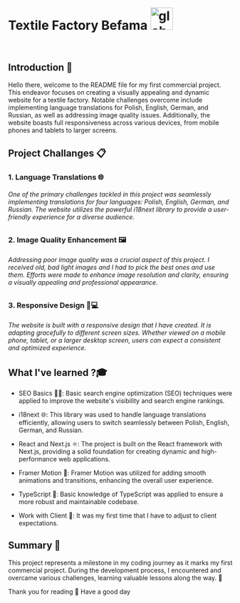 # Textile Factory Befama <img src="https://media.tenor.com/dhfraztxBo8AAAAi/globe-joypixels.gif" alt="globe" width="50" height="50" />

<br />

## Introduction 🚀
Hello there, welcome to the README file for my first commercial project. This endeavor focuses on creating a visually appealing and dynamic website for a textile factory. Notable challenges overcome include implementing language translations for Polish, English, German, and Russian, as well as addressing image quality issues. Additionally, the website boasts full responsiveness across various devices, from mobile phones and tablets to larger screens.

## Project Challanges 📋
### 1. Language Translations 🌐
###### One of the primary challenges tackled in this project was seamlessly implementing translations for four languages: Polish, English, German, and Russian. The website utilizes the powerful i18next library to provide a user-friendly experience for a diverse audience.

### 2. Image Quality Enhancement 🖼️
###### Addressing poor image quality was a crucial aspect of this project. I received old, bad light images and I had to pick the best ones and use them. Efforts were made to enhance image resolution and clarity, ensuring a visually appealing and professional appearance.

### 3. Responsive Design 📱💻
###### The website is built with a responsive design that I have created. It is adapting gracefully to different screen sizes. Whether viewed on a mobile phone, tablet, or a larger desktop screen, users can expect a consistent and optimized experience.

## What I've learned ?🎓

- SEO Basics 🕵️‍♂️: Basic search engine optimization (SEO) techniques were applied to improve the website's visibility and search engine rankings.

- i18next 🌐: This library was used to handle language translations efficiently, allowing users to switch seamlessly between Polish, English, German, and Russian.

- React and Next.js ⚛️: The project is built on the React framework with Next.js, providing a solid foundation for creating dynamic and high-performance web applications.

- Framer Motion 🚀: Framer Motion was utilized for adding smooth animations and transitions, enhancing the overall user experience.

- TypeScript 🧰: Basic knowledge of TypeScript was applied to ensure a more robust and maintainable codebase.

- Work with Client 👑: It was my first time that I have to adjust to client expectations.

## Summary 🌟

This project represents a milestone in my coding journey as it marks my first commercial project. During the development process, I encountered and overcame various challenges, learning valuable lessons along the way. 🙌

Thank you for reading 🩷
Have a good day
